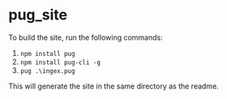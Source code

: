 # pug_site

To build the site, run the following commands:

1. `npm install pug`
2. `npm install pug-cli -g`
3. `pug .\ingex.pug`

This will generate the site in the same directory as the readme.
